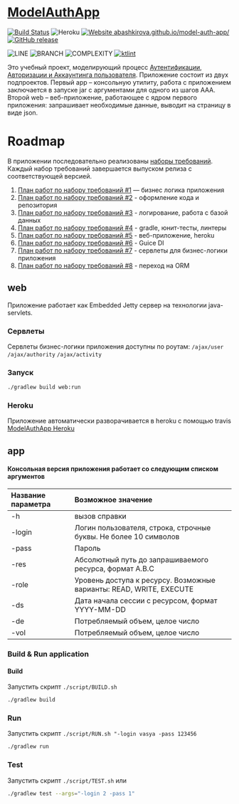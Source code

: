 # [ModelAuthApp](https://abashkirova.github.io/model-auth-app/)
[![Build Status](https://travis-ci.org/ABashkirova/model-auth-app.svg?branch=master)](https://travis-ci.org/ABashkirova/model-auth-app) 
![Heroku](https://heroku-badge.herokuapp.com/?app=model-auth-app)
[![Website abashkirova.github.io/model-auth-app/](https://img.shields.io/website-up-down-green-red/https/abashkirova.github.io/model-auth-app/.svg)](https://abashkirova.github.io/model-auth-app/)
[![GitHub release](https://img.shields.io/github/release/ABashkirova/model-auth-app.svg)](https://GitHub.com/ABashkirova/model-auth-app/releases/)

![LINE](https://img.shields.io/badge/line--coverage-94%25-brightgreen.svg)
![BRANCH](https://img.shields.io/badge/branch--coverage-89%25-brightgreen.svg)
![COMPLEXITY](https://img.shields.io/badge/complexity-1,69-brightgreen.svg)
[![ktlint](https://img.shields.io/badge/code%20style-%E2%9D%A4-FF4081.svg)](https://ktlint.github.io/)

Это учебный проект, моделирующий процесс [Аутентификации, Авторизации и Аккаунтинга пользователя](https://ru.wikipedia.org/wiki/AAA_(информационная_безопасность)).
Приложение состоит из двух подпроектов. Первый app – консольную утилиту, работа с приложением заключается в запуске jar с аргументами для одного из шагов AAA. 
Второй web – веб-приложение, работающее с ядром первого приложения: запрашивает необходимые данные, выводит на страницу в виде json.

# Roadmap
В приложении последовательно реализованы [наборы требований](./docs/Requirements.md).
Каждый набор требований завершается выпуском релиза с соответствующей версией. 

1. [План работ по набору требований #1](./docs/Roadmap1.md) — бизнес логика приложения
2. [План работ по набору требований #2](./docs/Roadmap2.md) - оформление кода и репозитория
3. [План работ по набору требований #3](./docs/Roadmap3.md) - логирование, работа с базой данных
4. [План работ по набору требований #4](./docs/Roadmap4.md) - gradle, юнит-тесты, линтеры
5. [План работ по набору требований #5](./docs/Roadmap5.md) - веб-приложение, heroku
6. [План работ по набору требований #6](./docs/Roadmap6.md) - Guice DI
7. [План работ по набору требований #7](./docs/Roadmap7.md) - сервлеты для бизнес-логики приложения
8. [План работ по набору требований #8](./docs/Roadmap8.md) - переход на ORM

## web
Приложение работает как Embedded Jetty сервер на технологии java-servlets. 
### Сервлеты
Сервлеты бизнес-логики приложения доступны по роутам:
`/ajax/user`
`/ajax/authority`
`/ajax/activity`

### Запуск
```bash
./gradlew build web:run
```

### Heroku
Приложение автоматически разворачивается в heroku с помощью travis  
[ModelAuthApp Heroku](https://model-auth-app.herokuapp.com)

## app
#### Консольная версия приложения работает со следующим списком аргументов

| Название параметра | Возможное значение |
|:---|:---|
|-h | вызов справки|
|-login | Логин пользователя, строка, строчные буквы. Не более 10 символов |
|-pass | Пароль |
|-res | Абсолютный путь до запрашиваемого ресурса, формат A.B.C |
|-role | Уровень доступа к ресурсу. Возможные варианты: READ, WRITE, EXECUTE |
|-ds| Дата начала сессии с ресурсом, формат YYYY-MM-DD |
|-de | Потребляемый объем, целое число |
|-vol | Потребляемый объем, целое число |

### Build & Run application
#### Build 
Запустить скрипт `./script/BUILD.sh`
```bash
./gradlew build
```

### Run 
Запустить скрипт `./script/RUN.sh "-login vasya -pass 123456`
```bash
./gradlew run
```

### Test
Запустить скрипт `./script/TEST.sh`
или
```bash
./gradlew test --args="-login 2 -pass 1"
```
